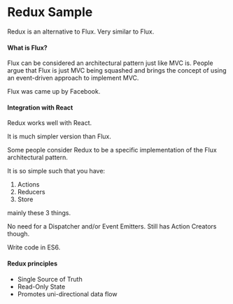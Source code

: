 # Redux Sample

Redux is an alternative to Flux. Very similar to Flux.

#### What is Flux?

Flux can be considered an architectural pattern just like MVC is. People argue that Flux is just MVC being squashed and brings
the concept of using an event-driven approach to implement MVC.

Flux was came up by Facebook.

#### Integration with React

Redux works well with React.

It is much simpler version than Flux.

Some people consider Redux to be a specific implementation of the Flux architectural pattern.

It is so simple such that you have:

1. Actions
2. Reducers
3. Store

mainly these 3 things.

No need for a Dispatcher and/or Event Emitters. Still has Action Creators though.

Write code in ES6.

#### Redux principles
 - Single Source of Truth
 - Read-Only State
 - Promotes uni-directional data flow
